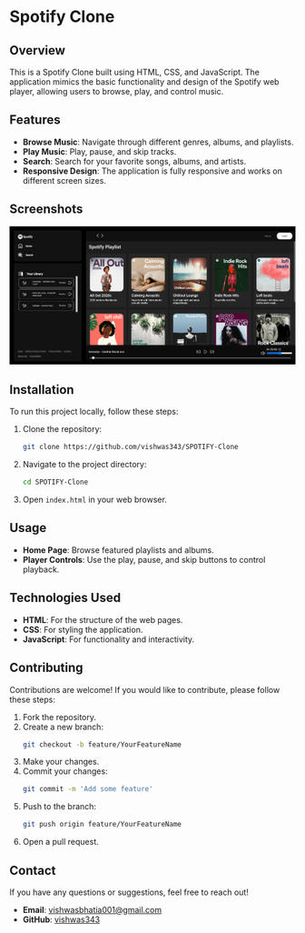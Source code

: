 # Spotify Clone

## Overview

This is a Spotify Clone built using HTML, CSS, and JavaScript. The application mimics the basic functionality and design of the Spotify web player, allowing users to browse, play, and control music.

## Features

- **Browse Music**: Navigate through different genres, albums, and playlists.
- **Play Music**: Play, pause, and skip tracks.
- **Search**: Search for your favorite songs, albums, and artists.
- **Responsive Design**: The application is fully responsive and works on different screen sizes.

## Screenshots

![Home Page](https://github.com/vishwas343/SPOTIFY-Clone/blob/main/Screenshot%202024-07-27%20180950.png)


## Installation

To run this project locally, follow these steps:

1. Clone the repository:
    ```bash
    git clone https://github.com/vishwas343/SPOTIFY-Clone
    ```
2. Navigate to the project directory:
    ```bash
    cd SPOTIFY-Clone
    ```
3. Open `index.html` in your web browser.

## Usage

- **Home Page**: Browse featured playlists and albums.
- **Player Controls**: Use the play, pause, and skip buttons to control playback.

## Technologies Used

- **HTML**: For the structure of the web pages.
- **CSS**: For styling the application.
- **JavaScript**: For functionality and interactivity.

## Contributing

Contributions are welcome! If you would like to contribute, please follow these steps:

1. Fork the repository.
2. Create a new branch:
    ```bash
    git checkout -b feature/YourFeatureName
    ```
3. Make your changes.
4. Commit your changes:
    ```bash
    git commit -m 'Add some feature'
    ```
5. Push to the branch:
    ```bash
    git push origin feature/YourFeatureName
    ```
6. Open a pull request.


## Contact

If you have any questions or suggestions, feel free to reach out!

- **Email**: vishwasbhatia001@gmail.com
- **GitHub**: [vishwas343](https://github.com/vishwas343/SPOTIFY-Clone)
